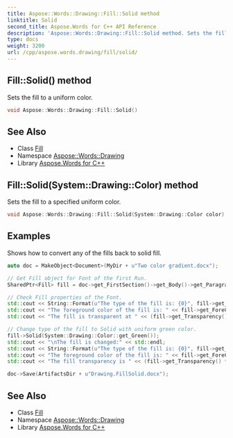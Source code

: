 ```yaml
---
title: Aspose::Words::Drawing::Fill::Solid method
linktitle: Solid
second_title: Aspose.Words for C++ API Reference
description: 'Aspose::Words::Drawing::Fill::Solid method. Sets the fill to a uniform color in C++.'
type: docs
weight: 3200
url: /cpp/aspose.words.drawing/fill/solid/
---
```

## Fill::Solid() method


Sets the fill to a uniform color.

```cpp
void Aspose::Words::Drawing::Fill::Solid()
```

## See Also

* Class [Fill](../)
* Namespace [Aspose::Words::Drawing](../../)
* Library [Aspose.Words for C++](../../../)
## Fill::Solid(System::Drawing::Color) method


Sets the fill to a specified uniform color.

```cpp
void Aspose::Words::Drawing::Fill::Solid(System::Drawing::Color color)
```


## Examples



Shows how to convert any of the fills back to solid fill. 
```cpp
auto doc = MakeObject<Document>(MyDir + u"Two color gradient.docx");

// Get Fill object for Font of the first Run.
SharedPtr<Fill> fill = doc->get_FirstSection()->get_Body()->get_Paragraphs()->idx_get(0)->get_Runs()->idx_get(0)->get_Font()->get_Fill();

// Check Fill properties of the Font.
std::cout << String::Format(u"The type of the fill is: {0}", fill->get_FillType()) << std::endl;
std::cout << "The foreground color of the fill is: " << fill->get_ForeColor() << std::endl;
std::cout << "The fill is transparent at " << (fill->get_Transparency() * 100) << "%" << std::endl;

// Change type of the fill to Solid with uniform green color.
fill->Solid(System::Drawing::Color::get_Green());
std::cout << "\nThe fill is changed:" << std::endl;
std::cout << String::Format(u"The type of the fill is: {0}", fill->get_FillType()) << std::endl;
std::cout << "The foreground color of the fill is: " << fill->get_ForeColor() << std::endl;
std::cout << "The fill transparency is " << (fill->get_Transparency() * 100) << "%" << std::endl;

doc->Save(ArtifactsDir + u"Drawing.FillSolid.docx");
```

## See Also

* Class [Fill](../)
* Namespace [Aspose::Words::Drawing](../../)
* Library [Aspose.Words for C++](../../../)
